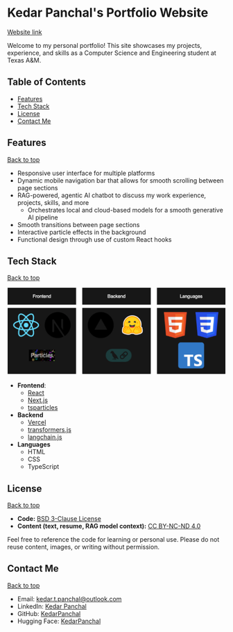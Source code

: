 # Kedar Panchal's Portfolio Website  
[Website link](https://kedarpanchal.dev/)

Welcome to my personal portfolio! This site showcases my projects, experience, and skills as a Computer Science and Engineering student at Texas A&M. 

## Table of Contents
* [Features](#features)
* [Tech Stack](#tech-stack)
* [License](#license)
* [Contact Me](#contact-me)

## Features
[Back to top](#table-of-contents)

* Responsive user interface for multiple platforms
* Dynamic mobile navigation bar that allows for smooth scrolling between page sections
* RAG-powered, agentic AI chatbot to discuss my work experience, projects, skills, and more
    * Orchestrates local and cloud-based models for a smooth generative AI pipeline
* Smooth transitions between page sections
* Interactive particle effects in the background
* Functional design through use of custom React hooks

## Tech Stack
[Back to top](#table-of-contents)

<p align="center">
    <img src="resources/tech_stack.png" />
</p>

* **Frontend**:
    * [React](https://react.dev/)
    * [Next.js](https://nextjs.org/)
    * [tsparticles](https://particles.js.org/)
* **Backend**
    * [Vercel](https://vercel.com/)
    * [transformers.js](http://huggingface.co/docs/transformers.js/en/index)
    * [langchain.js](https://js.langchain.com/docs/introduction/)
* **Languages**
    * HTML
    * CSS
    * TypeScript

## License
[Back to top](#table-of-contents)

* **Code:** [BSD 3-Clause License](LICENSE)
* **Content (text, resume, RAG model context):** [CC BY-NC-ND 4.0](https://creativecommons.org/licenses/by-nc-nd/4.0/)

Feel free to reference the code for learning or personal use. Please do not reuse content, images, or writing without permission.

## Contact Me
[Back to top](#table-of-contents)

* Email: kedar.t.panchal@outlook.com
* LinkedIn: [Kedar Panchal](https://www.linkedin.com/in/kedarpanchal/)
* GitHub: [KedarPanchal](https://github.com/KedarPanchal/)
* Hugging Face: [KedarPanchal](https://huggingface.co/KedarPanchal)
